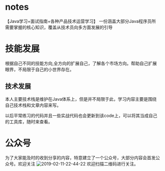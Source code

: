 # notes
【Java学习+面试指南+各种产品技术运营学习】 一份涵盖大部分Java程序员所需要掌握的核心知识，覆盖从技术员向多方面发展的引导

# 技能发展

根据自己不同的技能方向,全方向的扩展自己，了解各个市场方向。帮助自己扩展眼界，不局限于自己的小世界存在。

## 技术发展
本人主要技术栈是维护在Java体系上，但是并不局限于此，学习内容主要是围绕自己技术栈和文章内容来写。

以后平常练习的代码并且一些实战代码也会更新到该code上，可以将其当成自己的工具库，随时来查看。

# 公众号
为了大家能及时的收到分享的内容，特意建立了一个公众号，大部分内容会首发公众号。欢迎关注
![2019-02-11-22-44-22](http://jikelearn.cn/2019-02-11-22-44-22.png)
欢迎扫描二维码进行关注。